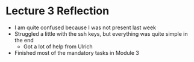 # Lecture 3 Reflection

* I am quite confused because I was not present last week
* Struggled a little with the ssh keys, but everything was quite simple in the end
  *  Got a lot of help from Ulrich
*  Finished most of the mandatory tasks in Module 3
